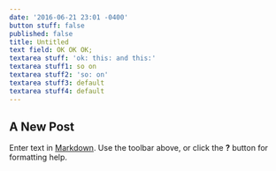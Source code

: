 ```yaml
---
date: '2016-06-21 23:01 -0400'
button stuff: false
published: false
title: Untitled
text field: OK OK OK;
textarea stuff: 'ok: this: and this:'
textarea stuff1: so on
textarea stuff2: 'so: on'
textarea stuff3: default
textarea stuff4: default
---
```

## A New Post

Enter text in [Markdown](http://daringfireball.net/projects/markdown/). Use the toolbar above, or click the **?** button for formatting help.
